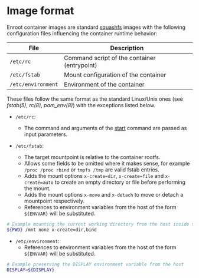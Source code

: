 # Image format

Enroot container images are standard [squashfs](https://www.kernel.org/doc/Documentation/filesystems/squashfs.txt) images with the following configuration files influencing the container runtime behavior:

| File | Description |
| ------ | ------ |
| `/etc/rc` | Command script of the container (entrypoint) |
| `/etc/fstab` | Mount configuration of the container |
| `/etc/environment` | Environment of the container |

These files follow the same format as the standard Linux/Unix ones (see _fstab(5)_, _rc(8)_, _pam_env(8)_) with the exceptions listed below.

* `/etc/rc`:
  - The command and arguments of the [start](cmd/start.md) command are passed as input parameters.


* `/etc/fstab`:
  - The target mountpoint is relative to the container rootfs.
  - Allows some fields to be omitted where it makes sense, for example `/proc /proc rbind` or `tmpfs /tmp` are valid fstab entries.
  - Adds the mount options `x-create=dir`, `x-create=file` and `x-create=auto` to create an empty directory or file before performing the mount.
  - Adds the mount options `x-move` and `x-detach` to move or detach a mountpoint respectively.
  - References to environment variables from the host of the form `${ENVVAR}` will be substituted.

```sh
# Example mounting the current working directory from the host inside the container
${PWD} /mnt none x-create=dir,bind
```

* `/etc/environment`:
  - References to environment variables from the host of the form `${ENVVAR}` will be substituted.

 ```sh
 # Example preserving the DISPLAY environment variable from the host
 DISPLAY=${DISPLAY}
 ```
